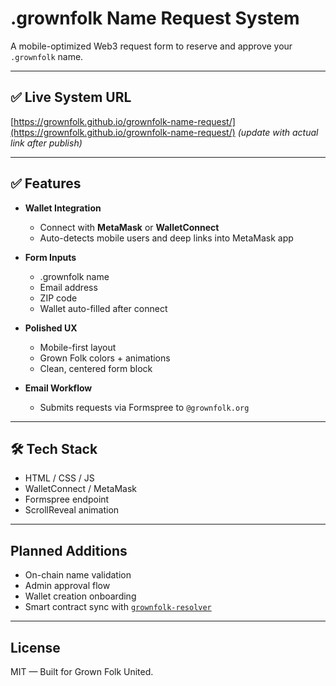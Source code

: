 # .grownfolk Name Request System

A mobile-optimized Web3 request form to reserve and approve your `.grownfolk` name.

---

## ✅ Live System URL  
[https://grownfolk.github.io/grownfolk-name-request/](https://grownfolk.github.io/grownfolk-name-request/) *(update with actual link after publish)*

---

## ✅ Features

- **Wallet Integration**  
  - Connect with **MetaMask** or **WalletConnect**  
  - Auto-detects mobile users and deep links into MetaMask app

- **Form Inputs**  
  - .grownfolk name  
  - Email address  
  - ZIP code  
  - Wallet auto-filled after connect

- **Polished UX**  
  - Mobile-first layout  
  - Grown Folk colors + animations  
  - Clean, centered form block

- **Email Workflow**  
  - Submits requests via Formspree to `@grownfolk.org`

---

## 🛠 Tech Stack

- HTML / CSS / JS
- WalletConnect / MetaMask
- Formspree endpoint
- ScrollReveal animation

---

## Planned Additions

- On-chain name validation  
- Admin approval flow  
- Wallet creation onboarding  
- Smart contract sync with [`grownfolk-resolver`](https://github.com/grownfolk/grownfolk-resolver)

---

## License

MIT — Built for Grown Folk United.
